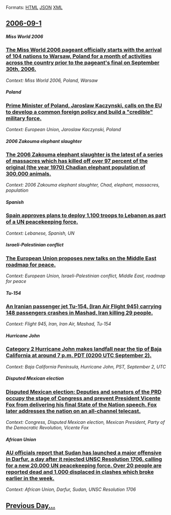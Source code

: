 
Formats: [HTML](2006/09/1/index.html)  [JSON](2006/09/1/index.json)  [XML](2006/09/1/index.xml)  

## [2006-09-1](/news/2006/09/1/index.md)

##### Miss World 2006
### [ The Miss World 2006 pageant officially starts with the arrival of 104 nations to Warsaw, Poland for a month of activities across the country prior to the pageant's final on September 30th, 2006. ](/news/2006/09/1/the-miss-world-2006-pageant-officially-starts-with-the-arrival-of-104-nations-to-warsaw-poland-for-a-month-of-activities-across-the-countr.md)
_Context: Miss World 2006, Poland, Warsaw_

##### Poland
### [ Prime Minister of Poland, Jaroslaw Kaczynski, calls on the EU to develop a common foreign policy and build a "credible" military force. ](/news/2006/09/1/prime-minister-of-poland-jarosaaw-kaczyaski-calls-on-the-eu-to-develop-a-common-foreign-policy-and-build-a-credible-military-force.md)
_Context: European Union, Jaroslaw Kaczynski, Poland_

##### 2006 Zakouma elephant slaughter
### [ The 2006 Zakouma elephant slaughter is the latest of a series of massacres which has killed off over 97 percent of the original (the year 1970) Chadian elephant population of 300,000 animals. ](/news/2006/09/1/the-2006-zakouma-elephant-slaughter-is-the-latest-of-a-series-of-massacres-which-has-killed-off-over-97-percent-of-the-original-the-year-1.md)
_Context: 2006 Zakouma elephant slaughter, Chad, elephant, massacres, population_

##### Spanish
### [ Spain approves plans to deploy 1,100 troops to Lebanon as part of a UN peacekeeping force. ](/news/2006/09/1/spain-approves-plans-to-deploy-1-100-troops-to-lebanon-as-part-of-a-un-peacekeeping-force.md)
_Context: Lebanese, Spanish, UN_

##### Israeli-Palestinian conflict
### [ The European Union proposes new talks on the Middle East roadmap for peace. ](/news/2006/09/1/the-european-union-proposes-new-talks-on-the-middle-east-roadmap-for-peace.md)
_Context: European Union, Israeli-Palestinian conflict, Middle East, roadmap for peace_

##### Tu-154
### [ An Iranian passenger jet Tu-154, (Iran Air Flight 945) carrying 148 passengers crashes in Mashad, Iran killing 29 people. ](/news/2006/09/1/an-iranian-passenger-jet-tu-154-iran-air-flight-945-carrying-148-passengers-crashes-in-mashad-iran-killing-29-people.md)
_Context: Flight 945, Iran, Iran Air, Mashad, Tu-154_

##### Hurricane John
### [ Category 2 Hurricane John makes landfall near the tip of Baja California at around 7 p.m. PDT (0200 UTC September 2). ](/news/2006/09/1/category-2-hurricane-john-makes-landfall-near-the-tip-of-baja-california-at-around-7-p-m-pdt-0200-utc-september-2.md)
_Context: Baja California Peninsula, Hurricane John, PST, September 2, UTC_

##### Disputed Mexican election
### [ Disputed Mexican election: Deputies and senators of the PRD occupy the stage of Congress and prevent President Vicente Fox from delivering his final State of the Nation speech. Fox later addresses the nation on an all-channel telecast. ](/news/2006/09/1/disputed-mexican-election-deputies-and-senators-of-the-prd-occupy-the-stage-of-congress-and-prevent-president-vicente-fox-from-delivering.md)
_Context: Congress, Disputed Mexican election, Mexican President, Party of the Democratic Revolution, Vicente Fox_

##### African Union
### [ AU officials report that Sudan has launched a major offensive in Darfur, a day after it rejected UNSC Resolution 1706, calling for a new 20,000 UN peacekeeping force. Over 20 people are reported dead and 1,000 displaced in clashes which broke earlier in the week. ](/news/2006/09/1/au-officials-report-that-sudan-has-launched-a-major-offensive-in-darfur-a-day-after-it-rejected-unsc-resolution-1706-calling-for-a-new-20.md)
_Context: African Union, Darfur, Sudan, UNSC Resolution 1706_

## [Previous Day...](/news/2006/08/31/index.md)

